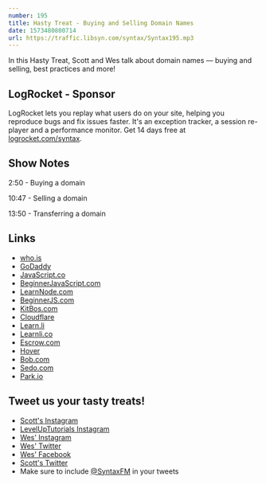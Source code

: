 ```yaml
---
number: 195
title: Hasty Treat - Buying and Selling Domain Names
date: 1573480800714
url: https://traffic.libsyn.com/syntax/Syntax195.mp3
---
```


In this Hasty Treat, Scott and Wes talk about domain names — buying and selling, best practices and more!

## LogRocket - Sponsor
LogRocket lets you replay what users do on your site, helping you reproduce bugs and fix issues faster. It's an exception tracker, a session re-player and a performance monitor. Get 14 days free at [logrocket.com/syntax](https://logrocket.com/syntax).

## Show Notes

2:50 - Buying a domain

10:47 - Selling a domain

13:50 - Transferring a domain

## Links
* [who.is](https://who.is/)
* [GoDaddy](https://www.godaddy.com/)
* [JavaScript.co](https://javascript.co/)
* [BeginnerJavaScript.com](https://www.beginnerjavascript.com/)
* [LearnNode.com](https://learnnode.com/)
* [BeginnerJS.com](https://beginnerjs.com/)
* [KitBos.com](https://kitbos.com/)
* [Cloudflare](https://www.cloudflare.com/)
* [Learn.li](http://learn.li/)
* [Learnli.co](http://learnli.co/)
* [Escrow.com](http://escrow.com/)
* [Hover](https://hover.com/)
* [Bob.com](http://bob.com)
* [Sedo.com](https://sedo.com/)
* [Park.io](https://park.io/)

## Tweet us your tasty treats!
* [Scott's Instagram](https://www.instagram.com/stolinski/)
* [LevelUpTutorials Instagram](https://www.instagram.com/LevelUpTutorials/)
* [Wes' Instagram](https://www.instagram.com/wesbos/)
* [Wes' Twitter](https://twitter.com/wesbos)
* [Wes' Facebook](https://www.facebook.com/wesbos.developer)
* [Scott's Twitter](https://twitter.com/stolinski)
* Make sure to include [@SyntaxFM](https://twitter.com/SyntaxFM) in your tweets